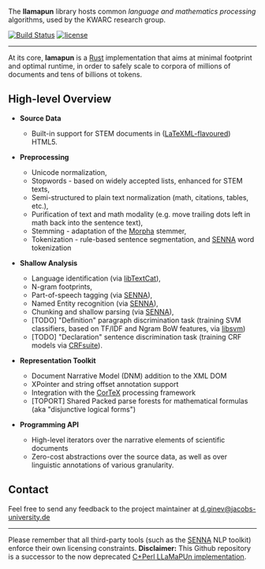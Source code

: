The **llamapun** library hosts common _language and mathematics processing_ algorithms, used by the KWARC research group.

[![Build Status](https://secure.travis-ci.org/KWARC/llamapun.png?branch=master)](http://travis-ci.org/KWARC/llamapun) [![license](http://img.shields.io/badge/license-GPLv3-blue.svg)](https://raw.githubusercontent.com/KWARC/llamapun/master/LICENSE)


---
At its core, **lamapun** is a [Rust](http://rust-lang.org/) implementation that aims at minimal footprint and optimal runtime, in order to safely scale to corpora of millions of documents and tens of billions ot tokens.

## High-level Overview
 * **Source Data**
   * Built-in support for STEM documents in ([LaTeXML-flavoured](https://github.com/brucemiller/LaTeXML/)) HTML5.
 * **Preprocessing**
   * Unicode normalization,
   * Stopwords - based on widely accepted lists, enhanced for STEM texts,
   * Semi-structured to plain text normalization (math, citations, tables, etc.),
   * Purification of text and math modality (e.g. move trailing dots left in math back into the sentence text),
   * Stemming - adaptation of the [Morpha](http://www.sussex.ac.uk/Users/johnca/morph.html) stemmer,
   * Tokenization - rule-based sentence segmentation, and [SENNA](http://ml.nec-labs.com/senna/) word tokenization
 
 * **Shallow Analysis**
   * Language identification (via [libTextCat](http://software.wise-guys.nl/libtextcat/)),
   * N-gram footprints,
   * Part-of-speech tagging (via [SENNA](http://ml.nec-labs.com/senna/)),
   * Named Entity recognition (via [SENNA](http://ml.nec-labs.com/senna/)),
   * Chunking and shallow parsing (via [SENNA](http://ml.nec-labs.com/senna/)),
   * [TODO] "Definition" paragraph discrimination task (training SVM classifiers, based on TF/IDF and Ngram BoW features, via [libsvm](https://github.com/cjlin1/libsvm))
   * [TODO] "Declaration" sentence discrimination task (training CRF models via [CRFsuite](http://www.chokkan.org/software/crfsuite/)).
 
 * **Representation Toolkit**
   * Document Narrative Model (DNM) addition to the XML DOM
   * XPointer and string offset annotation support
   * Integration with the [CorTeX](https://github.com/dginev/CorTeX) processing framework
   * [TOPORT] Shared Packed parse forests for mathematical formulas (aka "disjunctive logical forms")

 * **Programming API**
   * High-level iterators over the narrative elements of scientific documents
   * Zero-cost abstractions over the source data, as well as over linguistic annotations of various granularity.

 
## Contact
Feel free to send any feedback to the project maintainer at d.ginev@jacobs-university.de

---

Please remember that all third-party tools (such as the [SENNA](http://ml.nec-labs.com/senna/) NLP toolkit) enforce their own licensing constraints.
**Disclaimer:** This Github repository is a successor to the now deprecated [C+Perl LLaMaPUn implementation](https://github.com/KWARC/deprecated-LLaMaPUn).
